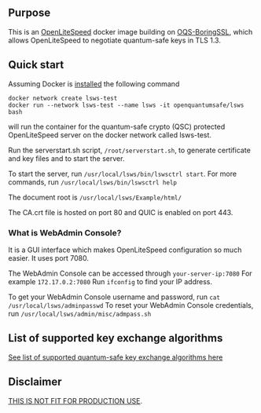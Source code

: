 ## Purpose

This is an [OpenLiteSpeed](https://github.com/litespeedtech/openlitespeed) docker image building on [OQS-BoringSSL](https://github.com/open-quantum-safe/boringssl), which allows OpenLiteSpeed to negotiate quantum-safe keys in TLS 1.3.


## Quick start
Assuming Docker is [installed](https://docs.docker.com/install) the following command

```
docker network create lsws-test
docker run --network lsws-test --name lsws -it openquantumsafe/lsws bash
```

will run the container for the quantum-safe crypto (QSC) protected OpenLiteSpeed server on the docker network called lsws-test.

Run the serverstart.sh script, `/root/serverstart.sh`, to generate certificate and key files and to start the server.

To start the server, run `/usr/local/lsws/bin/lswsctrl start`. For more commands, run `/usr/local/lsws/bin/lswsctrl help`

The document root is  `/usr/local/lsws/Example/html/` 

The CA.crt file is hosted on port 80 and QUIC is enabled on port 443.

### What is WebAdmin Console? 
It is a GUI interface which makes OpenLiteSpeed configuration so much easier. It uses port 7080.

The WebAdmin Console can be accessed through `your-server-ip:7080`
For example `172.17.0.2:7080`
Run `ifconfig` to find your IP address.

To get your WebAdmin Console username and password, run `cat /usr/local/lsws/adminpasswd`
To reset your WebAdmin Console credentials, run `/usr/local/lsws/admin/misc/admpass.sh`


## List of supported key exchange algorithms
[See list of supported quantum-safe key exchange algorithms here](https://github.com/open-quantum-safe/boringssl#key-exchange)



## Disclaimer

[THIS IS NOT FIT FOR PRODUCTION USE](https://github.com/open-quantum-safe/openssl#limitations-and-security).
